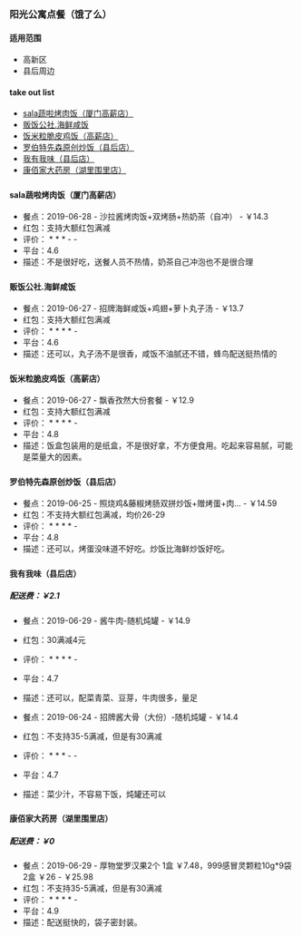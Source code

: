 ### 阳光公寓点餐（饿了么）
#### 适用范围
* 高新区
* 县后周边

#### take out list
* [sala蔬啦烤肉饭（厦门高薪店）](#1)
* [贩饭公社.海鲜咸饭](#2)
* [饭米粒脆皮鸡饭（高薪店）](#3)
* [罗伯特先森原创炒饭（县后店）](#4)
* [我有我味（县后店）](#5)
* [康佰家大药房（湖里围里店）](#6)

##### <h4 id="1">sala蔬啦烤肉饭（厦门高薪店）</h4>

* 餐点：2019-06-28 - 沙拉酱烤肉饭+双烤肠+热奶茶（自冲） - ￥14.3
* 红包：支持大额红包满减
* 评价： * * * - -
* 平台：4.6
* 描述：不是很好吃，送餐人员不热情，奶茶自己冲泡也不是很合理

##### <h4 id="2">贩饭公社.海鲜咸饭</h4>

* 餐点：2019-06-27 - 招牌海鲜咸饭+鸡翅+萝卜丸子汤 - ￥13.7
* 红包：支持大额红包满减
* 评价： * * * * -
* 平台：4.6
* 描述：还可以，丸子汤不是很香，咸饭不油腻还不错，蜂鸟配送挺热情的

##### <h4 id="3">饭米粒脆皮鸡饭（高薪店）</h4>

* 餐点：2019-06-27 - 飘香孜然大份套餐 - ￥12.9
* 红包：支持大额红包满减
* 评价： * * * * -
* 平台：4.8
* 描述：饭盒包装用的是纸盒，不是很好拿，不方便食用。吃起来容易腻，可能是菜量大的因素。

##### <h4 id="4">罗伯特先森原创炒饭（县后店）</h4>

* 餐点：2019-06-25 - 照烧鸡&藤椒烤肠双拼炒饭+赠烤蛋+肉... - ￥14.59
* 红包：不支持大额红包满减，均价26-29
* 评价： * * * * -
* 平台：4.8
* 描述：还可以，烤蛋没味道不好吃。炒饭比海鲜炒饭好吃。

##### <h4 id="5">我有我味（县后店）</h4>
##### 配送费：￥2.1

* 餐点：2019-06-29 - 酱牛肉-随机炖罐 - ￥14.9
* 红包：30满减4元
* 评价： * * * * -
* 平台：4.7
* 描述：还可以，配菜青菜、豆芽，牛肉很多，量足


* 餐点：2019-06-24 - 招牌酱大骨（大份）-随机炖罐 - ￥14.4
* 红包：不支持35-5满减，但是有30满减
* 评价： * * * - -
* 平台：4.7
* 描述：菜少汁，不容易下饭，炖罐还可以

##### <h4 id="6">康佰家大药房（湖里围里店）</h4>
##### 配送费：￥0

* 餐点：2019-06-29 - 厚物堂罗汉果2个 1盒 ￥7.48，999感冒灵颗粒10g*9袋 2盒 ￥26 - ￥25.98
* 红包：不支持35-5满减，但是有30满减
* 评价： * * * * -
* 平台：4.9
* 描述：配送挺快的，袋子密封装。